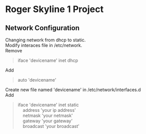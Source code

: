 # Roger Skyline 1 Project

## Network Configuration

Changing network from dhcp to static.  
Modify interaces file in /etc/network.  
Remove  
> iface 'devicename' inet dhcp

Add
> auto 'devicename'

Create new file named 'devicename' in /etc/network/interfaces.d  
Add
> iface 'devicename' inet static  
&nbsp;&nbsp;&nbsp;&nbsp;address 'your ip address'  
&nbsp;&nbsp;&nbsp;&nbsp;netmask 'your netmask'  
&nbsp;&nbsp;&nbsp;&nbsp;gateway 'your gateway'  
&nbsp;&nbsp;&nbsp;&nbsp;broadcast 'your broadcast'  